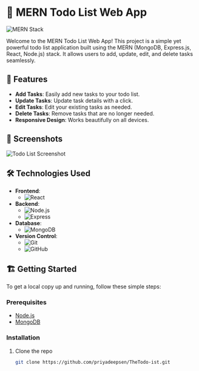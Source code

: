 # 📝 MERN Todo List Web App

![MERN Stack](https://img.shields.io/badge/MERN-Stack-blue)

Welcome to the MERN Todo List Web App! This project is a simple yet powerful todo list application built using the MERN (MongoDB, Express.js, React, Node.js) stack. It allows users to add, update, edit, and delete tasks seamlessly.

## 🚀 Features

- **Add Tasks**: Easily add new tasks to your todo list.
- **Update Tasks**: Update task details with a click.
- **Edit Tasks**: Edit your existing tasks as needed.
- **Delete Tasks**: Remove tasks that are no longer needed.
- **Responsive Design**: Works beautifully on all devices.

## 📸 Screenshots

![Todo List Screenshot](path-to-your-screenshot.png)

## 🛠️ Technologies Used

- **Frontend**:
  - ![React](https://img.shields.io/badge/React-16.13.1-blue?logo=react)
- **Backend**:
  - ![Node.js](https://img.shields.io/badge/Node.js-12.18.3-green?logo=node.js)
  - ![Express](https://img.shields.io/badge/Express-4.17.1-blue?logo=express)
- **Database**:
  - ![MongoDB](https://img.shields.io/badge/MongoDB-4.4-green?logo=mongodb)
- **Version Control**:
  - ![Git](https://img.shields.io/badge/Git-2.28.0-orange?logo=git)
  - ![GitHub](https://img.shields.io/badge/GitHub-Repository-blue?logo=github)

## 🏗️ Getting Started

To get a local copy up and running, follow these simple steps:

### Prerequisites

- [Node.js](https://nodejs.org/)
- [MongoDB](https://www.mongodb.com/)

### Installation

1. Clone the repo
   ```sh
   git clone https://github.com/priyadeepsen/TheTodo-ist.git
   
